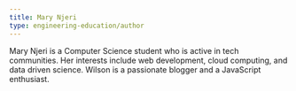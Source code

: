 ```yaml
---
title: Mary Njeri
type: engineering-education/author
---
```

Mary Njeri is a Computer Science student who is active in tech communities. Her interests include web development, cloud computing, and data driven science. Wilson is a passionate blogger and a JavaScript enthusiast.
